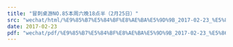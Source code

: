 ```yaml
---
title: "冒刺桌游NO.85本周六晚18点半（2月25日）"
src: "wechat/html/%E9%85%B7%E5%84%BF%E8%AE%BA%E5%9D%9B_2017-02-23_%E5%86%92%E5%88%BA%E6%A1%8C%E6%B8%B8NO.85%E6%9C%AC%E5%91%A8%E5%85%AD%E6%99%9A18%E7%82%B9%E5%8D%8A%EF%BC%882%E6%9C%8825%E6%97%A5%EF%BC%89.html"
date: 2017-02-23
pdf: "wechat/pdf/%E9%85%B7%E5%84%BF%E8%AE%BA%E5%9D%9B_2017-02-23_%E5%86%92%E5%88%BA%E6%A1%8C%E6%B8%B8NO.85%E6%9C%AC%E5%91%A8%E5%85%AD%E6%99%9A18%E7%82%B9%E5%8D%8A%EF%BC%882%E6%9C%8825%E6%97%A5%EF%BC%89.pdf"
---
```

